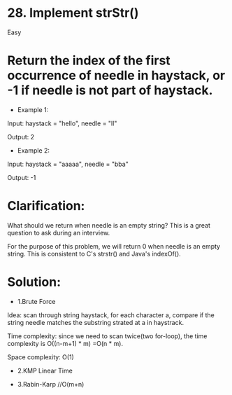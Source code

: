 
# 28. Implement strStr()

 Easy

Return the index of the first occurrence of needle in haystack, or -1 if needle is not part of haystack.
=
* Example 1:

Input: haystack = "hello", needle = "ll"

Output: 2

* Example 2:

Input: haystack = "aaaaa", needle = "bba"

Output: -1


Clarification:
=

What should we return when needle is an empty string? This is a great question to ask during an interview.

For the purpose of this problem, we will return 0 when needle is an empty string. This is consistent to C's strstr() and Java's indexOf().

Solution:
=
* 1.Brute Force

Idea:
scan through string haystack, for each character a, compare if the string needle matches the substring strated at a in haystrack.

Time complexity:
since we need to scan twice(two for-loop), the time complexity is O((n-m+1) * m) =O(n * m).

Space complexity:
O(1)

* 2.KMP
Linear Time

* 3.Rabin-Karp
//O(m+n)
